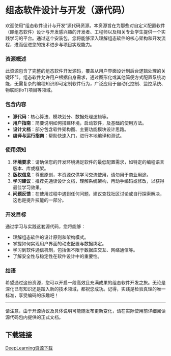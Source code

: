 # 组态软件设计与开发（源代码）

欢迎使用“组态软件设计与开发”源代码资源。本资源旨在为那些对自定义配置软件（即组态软件）设计与开发感兴趣的开发者、工程师以及相关专业学生提供一个实践学习的平台。通过这个安装包，您将能够深入理解组态软件的核心架构和开发流程，进而促进您的技术进步与项目实现能力。

### 资源概述

此资源包含了完整的组态软件开发源码，覆盖从用户界面设计到后台逻辑处理的关键环节。组态软件允许用户根据自身需求，通过图形化或其他简便方式配置系统功能，无需复杂的编程知识即可定制软件行为，广泛应用于自动化控制、监控系统、物联网(IoT)项目等领域。

### 包含内容

- **源代码**：核心算法、模块划分、数据处理逻辑等。
- **用户指南**：简要说明如何搭建环境，启动软件，及基础的使用方法。
- **设计文档**：部分包含软件架构图、主要功能模块设计思路。
- **编译与运行指南**：帮助快速入门，进行本地编译和测试。

### 使用须知

1. **环境要求**：请确保您的开发环境满足软件的最低配置需求，如特定的编程语言版本、库或框架。
2. **版权信息**：尊重原创，本资源仅供学习交流使用，请勿用于商业用途。
3. **学习建议**：推荐先通读设计文档，理解系统架构，再动手编码或修改，以获得最佳学习效果。
4. **问题反馈**：在使用过程中遇到任何问题，建议查找社区讨论或自行探索解决，这也是提升技能的一部分。

### 开发目标

通过学习与实践这套源代码，您将能够：
- 理解组态软件的设计原则和架构模式。
- 掌握如何实现用户界面的动态配置与数据绑定。
- 学习到软件通信机制，包括但不限于数据库交互、网络通信等。
- 了解安全性与稳定性在软件设计中的重要性。

### 结语

希望通过这份资源，您可以开启一段高效且充满成果的组态软件开发之旅。无论是深化已有知识还是踏入新的技术领域，都祝您成功。记得，实践是检验真理的唯一标准，享受编码的乐趣吧！

---

请注意，由于开源协议及具体说明可能随发布更新变化，请在实际使用前详细阅读源代码包内提供的正式文档。

## 下载链接

[DeepLearning资源下载](https://pan.quark.cn/s/78aca146e71f)